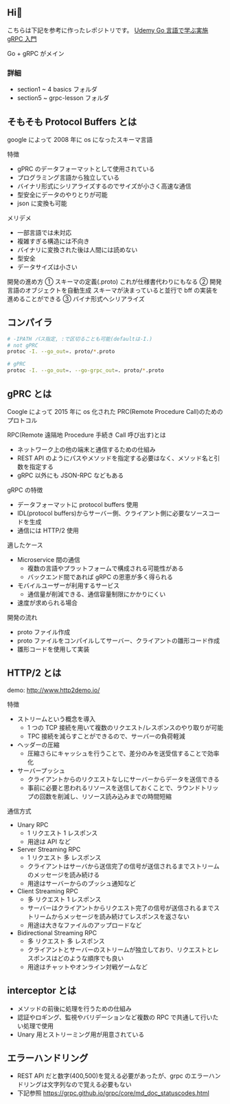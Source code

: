 ## Hi👋

こちらは下記を参考に作ったレポジトリです。
[Udemy Go 言語で学ぶ実施 gRPC 入門](https://www.udemy.com/course/go-grpc-x/)

Go + gRPC がメイン

### 詳細

- section1 ~ 4 basics フォルダ
- section5 ~ grpc-lesson フォルダ

## そもそも Protocol Buffers とは

google によって 2008 年に os になったスキーマ言語

特徴

- gPRC のデータフォーマットとして使用されている
- プログラミング言語から独立している
- バイナリ形式にシリアライズするのでサイズが小さく高速な通信
- 型安全にデータのやりとりが可能
- json に変換も可能

メリデメ

- 一部言語では未対応
- 複雑すぎる構造には不向き
- バイナリに変換された後は人間には読めない
- 型安全
- データサイズは小さい

開発の進め方
① スキーマの定義(.proto) これが仕様書代わりにもなる
② 開発言語のオブジェクトを自動生成 スキーマが決まっていると並行で bff の実装を進めることができる
③ バイナ形式へシリアライズ

## コンパイラ

```bash
# -IPATH パス指定, :で区切ることも可能(defaultは-I.)
# not gPRC
protoc -I. --go_out=. proto/*.proto
```

```bash
# gPRC
protoc -I. --go_out=. --go-grpc_out=. proto/*.proto
```

## gPRC とは

Coogle によって 2015 年に os 化された PRC(Remote Procedure Call)のためのプロトコル

RPC(Remote 遠隔地 Procedure 手続き Call 呼び出す)とは

- ネットワーク上の他の端末と通信するための仕組み
- REST API のようにパスやメソッドを指定する必要はなく、メソッド名と引数を指定する
- gRPC 以外にも JSON-RPC などもある

gRPC の特徴

- データフォーマットに protocol buffers 使用
- IDL(protocol buffers)からサーバー側、クライアント側に必要なソースコードを生成
- 通信には HTTP/2 使用

適したケース

- Microservice 間の通信
  - 複数の言語やプラットフォームで構成される可能性がある
  - バックエンド間であれば gRPC の恩恵が多く得られる
- モバイルユーザーが利用するサービス
  - 通信量が削減できる、通信容量制限にかかりにくい
- 速度が求められる場合

開発の流れ

- proto ファイル作成
- proto ファイルをコンパイルしてサーバー、クライアントの雛形コード作成
- 雛形コードを使用して実装

## HTTP/2 とは

demo: http://www.http2demo.io/

特徴

- ストリームという概念を導入
  - 1 つの TCP 接続を用いて複数のリクエスト/レスポンスのやり取りが可能
  - TPC 接続を減らすことができるので、サーバーの負荷軽減
- ヘッダーの圧縮
  - 圧縮さらにキャッシュを行うことで、差分のみを送受信することで効率化
- サーバープッシュ
  - クライアントからのリクエストなしにサーバーからデータを送信できる
  - 事前に必要と思われるリソースを送信しておくことで、ラウンドトリップの回数を削減し、リソース読み込みまでの時間短縮

通信方式

- Unary RPC
  - 1 リクエスト 1 レスポンス
  - 用途は API など
- Server Streaming RPC
  - 1 リクエスト 多 レスポンス
  - クライアントはサーバから送信完了の信号が送信されるまでストリームのメッセージを読み続ける
  - 用途はサーバーからのプッシュ通知など
- Client Streaming RPC
  - 多 リクエスト 1 レスポンス
  - サーバーはクライアントからリクエスト完了の信号が送信されるまでストリームからメッセージを読み続けてレスポンスを返さない
  - 用途は大きなファイルのアップロードなど
- Bidirectional Streaming RPC
  - 多 リクエスト 多 レスポンス
  - クライアントとサーバーのストリームが独立しており、リクエストとレスポンスはどのような順序でも良い
  - 用途はチャットやオンライン対戦ゲームなど

## interceptor とは

- メソッドの前後に処理を行うための仕組み
- 認証やロギング、監視やバリデーションなど複数の RPC で共通して行いたい処理で使用
- Unary 用とストリーミング用が用意されている

## エラーハンドリング

- REST API だと数字(400,500)を覚える必要があったが、grpc のエラーハンドリングは文字列なので覚える必要もない
- 下記参照
  https://grpc.github.io/grpc/core/md_doc_statuscodes.html
